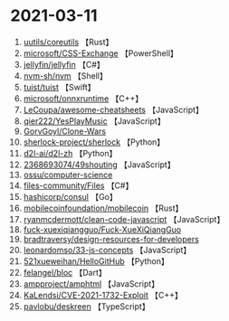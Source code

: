 # 2021-03-11

1. [uutils/coreutils](https://github.com/uutils/coreutils) 【Rust】
2. [microsoft/CSS-Exchange](https://github.com/microsoft/CSS-Exchange) 【PowerShell】
3. [jellyfin/jellyfin](https://github.com/jellyfin/jellyfin) 【C#】
4. [nvm-sh/nvm](https://github.com/nvm-sh/nvm) 【Shell】
5. [tuist/tuist](https://github.com/tuist/tuist) 【Swift】
6. [microsoft/onnxruntime](https://github.com/microsoft/onnxruntime) 【C++】
7. [LeCoupa/awesome-cheatsheets](https://github.com/LeCoupa/awesome-cheatsheets) 【JavaScript】
8. [qier222/YesPlayMusic](https://github.com/qier222/YesPlayMusic) 【JavaScript】
9. [GorvGoyl/Clone-Wars](https://github.com/GorvGoyl/Clone-Wars) 
10. [sherlock-project/sherlock](https://github.com/sherlock-project/sherlock) 【Python】
11. [d2l-ai/d2l-zh](https://github.com/d2l-ai/d2l-zh) 【Python】
12. [2368693074/49shouting](https://github.com/2368693074/49shouting) 【JavaScript】
13. [ossu/computer-science](https://github.com/ossu/computer-science) 
14. [files-community/Files](https://github.com/files-community/Files) 【C#】
15. [hashicorp/consul](https://github.com/hashicorp/consul) 【Go】
16. [mobilecoinfoundation/mobilecoin](https://github.com/mobilecoinfoundation/mobilecoin) 【Rust】
17. [ryanmcdermott/clean-code-javascript](https://github.com/ryanmcdermott/clean-code-javascript) 【JavaScript】
18. [fuck-xuexiqiangguo/Fuck-XueXiQiangGuo](https://github.com/fuck-xuexiqiangguo/Fuck-XueXiQiangGuo) 
19. [bradtraversy/design-resources-for-developers](https://github.com/bradtraversy/design-resources-for-developers) 
20. [leonardomso/33-js-concepts](https://github.com/leonardomso/33-js-concepts) 【JavaScript】
21. [521xueweihan/HelloGitHub](https://github.com/521xueweihan/HelloGitHub) 【Python】
22. [felangel/bloc](https://github.com/felangel/bloc) 【Dart】
23. [ampproject/amphtml](https://github.com/ampproject/amphtml) 【JavaScript】
24. [KaLendsi/CVE-2021-1732-Exploit](https://github.com/KaLendsi/CVE-2021-1732-Exploit) 【C++】
25. [pavlobu/deskreen](https://github.com/pavlobu/deskreen) 【TypeScript】

